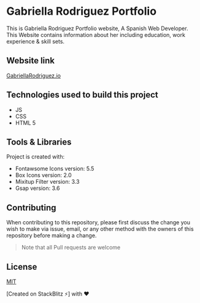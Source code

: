 # Gabriella Rodriguez Portfolio

This is Gabriella Rodriguez Portfolio website, A Spanish Web Developer. This Website contains information about her including education, work experience & skill sets.

## Website link

[GabriellaRodriguez.io]()

## Technologies used to build this project

<ul>
  <li>JS</li>
  <li>CSS</li>
  <li>HTML 5</li>
 </ul>
 
 ## Tools & Libraries  

Project is created with:

* Fontawsome Icons version: 5.5
* Box Icons version: 2.0
* Mixitup Filter version: 3.3
* Gsap version: 3.6

## Contributing

When contributing to this repository, please first discuss the change you wish to make via issue, email, or any other method with the owners of this repository before making a change.

>Note that all Pull requests are welcome

## License

[MIT](https://choosealicense.com/licenses/mit/)


[Created on StackBlitz ⚡️] with :heart:
